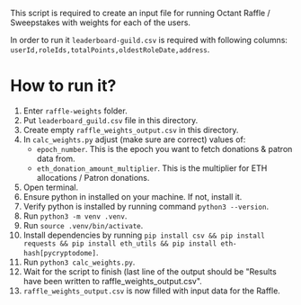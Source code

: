 This script is required to create an input file for running Octant Raffle / Sweepstakes with weights for each of the users.

In order to run it `leaderboard-guild.csv` is required with following columns: `userId,roleIds,totalPoints,oldestRoleDate,address`.

# How to run it?
1. Enter `raffle-weights` folder.
2. Put `leaderboard_guild.csv` file in this directory.
3. Create empty `raffle_weights_output.csv` in this directory.
4. In `calc_weights.py` adjust (make sure are correct) values of:
   - `epoch_number`. This is the epoch you want to fetch donations & patron data from.
   - `eth_donation_amount_multiplier`. This is the multiplier for ETH allocations / Patron donations.
5. Open terminal.
6. Ensure python in installed on your machine. If not, install it.
7. Verify python is installed by running command `python3 --version`.
8. Run `python3 -m venv .venv`.
9. Run `source .venv/bin/activate`.
10. Install dependencies by running `pip install csv && pip install requests && pip install eth_utils && pip install eth-hash[pycryptodome]`.
11. Run `python3 calc_weights.py`.
12. Wait for the script to finish (last line of the output should be "Results have been written to raffle_weights_output.csv".
13. `raffle_weights_output.csv` is now filled with input data for the Raffle.
